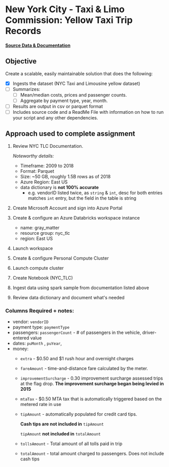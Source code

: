 # New York City - Taxi & Limo Commission: Yellow Taxi Trip Records
#### [Source Data & Documentation](https://learn.microsoft.com/en-us/azure/open-datasets/dataset-taxi-yellow?tabs=azureml-opendatasets)

## Objective
Create a scalable, easily maintainable solution that does the following: 
- [x] Ingests the dataset (NYC Taxi and Limousine yellow dataset) 
- [ ] Summarizes:
  - [ ] Mean/median costs, prices and passenger counts.
  - [ ] Aggregate by payment type, year, month. 
- [ ] Results are output in csv or parquet format
- [ ] Includes source code and a ReadMe File with information on how to run your script and any other dependencies.

## Approach used to complete assignment
1. Review NYC TLC Documentation.
   
   *Noteworthy details:*
   - Timeframe: 2009 to 2018
   - Format: Parquet
   - Size: ~50 GB, roughly 1.5B rows as of 2018
   - Azure Region: East US 
   - data dictionary is **not 100% accurate**
     - e.g. vendorID listed twice, as `string` & `int`, desc for both entries matches `int` entry, but the field in the table is string
2. Create Microsoft Account and sign into Azure Portal
3. Create & configure an Azure Databricks workspace instance 
   - name: gray_matter
   - resource group: nyc_tlc
   - region: East US
4. Launch workspace
5. Create & configure Personal Compute Cluster
6. Launch compute cluster
7. Create Notebook (NYC_TLC)
8. Ingest data using spark sample from documentation listed above
9. Review data dictionary and document what's needed

### Columns Required + notes:
 * vendor: `vendorID`
 * payment type: `paymentType`
 * passengers: `passengerCount` - # of passengers in the vehicle, driver-entered value
 * dates: `puMonth` , `puYear`, 
 * money: 
    - `extra` - $0.50 and $1 rush hour and overnight charges
    - `fareAmount` - time-and-distance fare calculated by the meter.
    - `improvementSurcharge` - 0.30 improvement surcharge assessed trips at the flag drop. 
      **The improvement surcharge began being levied in 2015**
    - `mtaTax` - $0.50 MTA tax that is automatically triggered based on the metered rate in use
    - `tipAmount` - automatically populated for credit card tips.
      
      **Cash tips are not included in** `tipAmount`

      `tipAmount` **not included in** `totalAmount`
    - `tollsAmount` - Total amount of all tolls paid in trip
    - `totalAmount` - total amount charged to passengers. Does not include cash tips
